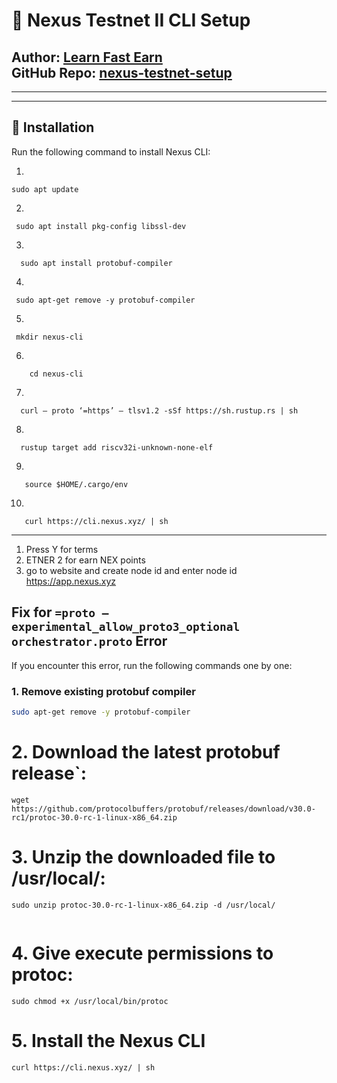 # 🚀 Nexus Testnet II CLI Setup  
**Author:** [Learn Fast Earn](https://www.youtube.com/@LearnFastEarn2.0)  
**GitHub Repo:** [nexus-testnet-setup](https://github.com/zulfi125/nexus-testnet-setup)  
---
--------------------------------------------------------------------------------------------------------------------------

    
---

## 📜 Installation  
Run the following command to install Nexus CLI:  

1.
 ```
 sudo apt update
```
2.
```
 sudo apt install pkg-config libssl-dev
```
3.
```
  sudo apt install protobuf-compiler
```
4.
 ```
  sudo apt-get remove -y protobuf-compiler
```
5.
```
 mkdir nexus-cli
```
6.
  ```
      cd nexus-cli
  ```

7.
```
  curl — proto ‘=https’ — tlsv1.2 -sSf https://sh.rustup.rs | sh
```
8.
 ```
   rustup target add riscv32i-unknown-none-elf
```
9.
```
   source $HOME/.cargo/env
```

10.
```
   curl https://cli.nexus.xyz/ | sh
```
--------------------------------------------------------------------------------------------------------------------------
1. Press Y for terms
2. ETNER 2 for earn NEX points
3. go to website and create node id and enter node id
   https://app.nexus.xyz

## Fix for `=proto — experimental_allow_proto3_optional orchestrator.proto` Error

If you encounter this error, run the following commands one by one:

### 1. Remove existing protobuf compiler
```bash
sudo apt-get remove -y protobuf-compiler
```


# 2. Download the latest protobuf release`:

```
wget https://github.com/protocolbuffers/protobuf/releases/download/v30.0-rc1/protoc-30.0-rc-1-linux-x86_64.zip

```

# 3. Unzip the downloaded file to /usr/local/:
```
sudo unzip protoc-30.0-rc-1-linux-x86_64.zip -d /usr/local/


```

# 4. Give execute permissions to protoc:

```
sudo chmod +x /usr/local/bin/protoc
```
# 5. Install the Nexus CLI


```
curl https://cli.nexus.xyz/ | sh
```










